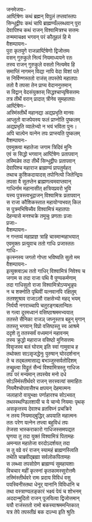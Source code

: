 जनमेजयः-  
आर्ष्टिषेणः कथं ब्रह्मन् विपुलं तप्तवांस्तपः  
सिन्धुद्वीपः कथं चापि ब्राह्मण्यँल्लब्धवान् पुरा  
देवापिश्च कथं राजन् विश्वामित्रश्च सत्तमः  
तन्ममाचक्ष्व भगवन् परं कौतूहलं हि मे  
वैशम्पायनः-  
पुरा कृतयुगे राजन्नार्ष्टिषेणो द्विजोत्तमः  
वसन् गुरुकुले नित्यं नियमाध्ययने रतः  
तस्य राजन् गुरुकुले वसतो नित्यमेव हि  
समाप्तिं नागमन् विद्या नापि वेदा विशां पते  
स निर्विण्णस्ततो राजंस् तपस्तेपे महातपाः  
ततो वै तपसा तेन प्राप्य वेदाननुत्तमान्  
स विद्वान् वेदसंयुक्तस् सिद्धश्चाप्यृषिसत्तमः  
तत्र तीर्थे वरान् प्रादात् त्रीनेव सुमहातपाः  
आर्ष्टिषेणः-  
अस्मिंस्तीर्थे महानद्या अद्यप्रभृति मानवः  
आप्लुतो वाजपेयस्य फलं प्राप्नोति पुष्कलम्  
अद्यप्रभृति व्यालेभ्यो न भयं भविता पुनः।  
अपि चाल्पेन यत्नेन तपः प्राप्स्यति पुष्कलम्  
वैशम्पायनः-  
एवमुक्त्वा महातेजा जगाम त्रिदिवं मुनिः  
एवं स सिद्धो भगवान् आर्ष्टिषेणः प्रतापवान्  
तस्मिन्नेव तदा तीर्थे सिन्धुद्वीपः प्रतापवान्  
देवापिश्च महाराज ब्राह्मण्यं प्रापतुर्महत्  
तथाच कुशिकदायादस् तपोनित्यो जितेन्द्रियः  
तपसा वै सुतप्तेन ब्राह्मणत्वमवाप्तवान्  
गाधिर्नाम महानासीत् क्षत्रियप्रवरो भुवि  
यस्य पुत्रस्त्वभूद्राजन् विश्वामित्रः प्रतापवान्  
स राजा कौशिकस्तात महायोग्यभवत् किल  
स पुत्रमभिषिच्यैव विश्वामित्रं महातपाः  
देहन्यासे मनश्चक्रे तमूचुः प्रणताः प्रजाः  
प्रजाः-  
वैशम्पायनः-  
न गन्तव्यं महाप्राज्ञ त्राहि चास्मान्महाभयात्  
एवमुक्तः प्रत्युवाच ततो गाधिः प्रजास्ततः  
गाधिः-  
कृत्स्नस्य जगतो गोप्ता भविष्यति सुतो मम  
वैशम्पायनः-  
इत्युक्त्वाऽथ ततो गाधिर् विश्वामित्रं निवेश्य च  
जगाम स तदा राजा पथि वै पुण्यकर्मणाम्  
तदा गाधिसुतो राजा विश्वामित्रोऽप्यभून्नृपः  
न च शक्नोति पृथिवीं यत्नवानपि रक्षितुम्  
ततश्शुश्राव राजाऽसौ राक्षसेभ्यो महद् भयम्  
निर्ययौ नगराच्चापि चतुरङ्गबलान्वितः  
स गत्वा दूरमध्वानं वसिष्ठाश्रममभ्ययात्  
ततस्ते सैनिका राजञ् जघ्नुस्तत्र बहून् मृगान्  
ततस्तु भगवान् विप्रो वसिष्ठस्तु स्व आश्रमे  
ददृशे तु ततस्सर्वं वध्यमानं महावनम्  
तस्य क्रुद्धो महाराज वसिष्ठो मुनिसत्तमः  
विसृजस्व बलं घोराम् इति स्वां गामुवाच ह  
तथोक्ता साऽसृजद्धेनुः पुरुषान् घोरदर्शनान्  
ते च तद्बलमासाद्य बभञ्जुस्सर्वतोदिशम्  
तच्छ्रुत्वा विद्रुतं सैन्यं विश्वामित्रस्तु गाधिजः  
तपः परं मन्यमान् तपस्येव मनो दधे  
सोऽस्मिंस्तीर्थवरे राजन् सरस्वत्यां समाहितः  
नियमैश्चोपवासैश्च क्षपयन् देहमात्मनः  
जलाहारो वायुभक्षः पर्णाहारश्च सोऽभवत्  
तथस्स्थण्डिलशायी च ये चान्ये नियमाः पृथक्  
असकृत्तस्य देवाश्च व्रतविघ्नं प्रचक्रिरे  
न तस्य नियमाद्बुद्धिर् अपयाति महात्मनः  
ततः परेण यत्नेन तप्त्वा बहुविधं तपः  
तेजसा भास्कराकारो गाधिजस्समपद्यत  
घृणया तु तदा युक्तं विश्वामित्रं पितामहः  
अमन्यत महातेजा वरदोऽदर्शयत् तदा  
स तु वव्रे वरं राजन् स्यामहं ब्राह्मणस्त्विति  
तथेति चाब्रवीद्ब्रह्मा सर्वलोकपितामहः  
स लब्ध्वा तपसोग्रेण ब्राह्मण्यं सुमहायशाः  
विचचार महीं कृत्स्नां कृतकामस्सुरोत्तमैः  
तस्मिंस्तीर्थवरे रामः प्रदाय विविधं वसु  
पयस्विनीस्तथा धेनूर् यानानि विविधानि च  
तथा वस्त्राण्यलङ्कारं भक्ष्यं पेयं च शोभनम्  
अददान्मुदितो राजन् पूजयित्वा द्विजोत्तमान्  
ययौ राजंस्ततो रामो बकस्याश्रममन्तिकात्  
यत्र तेपे तपस्तीव्रं बक दाल्भ्य इति श्रुतिः  
